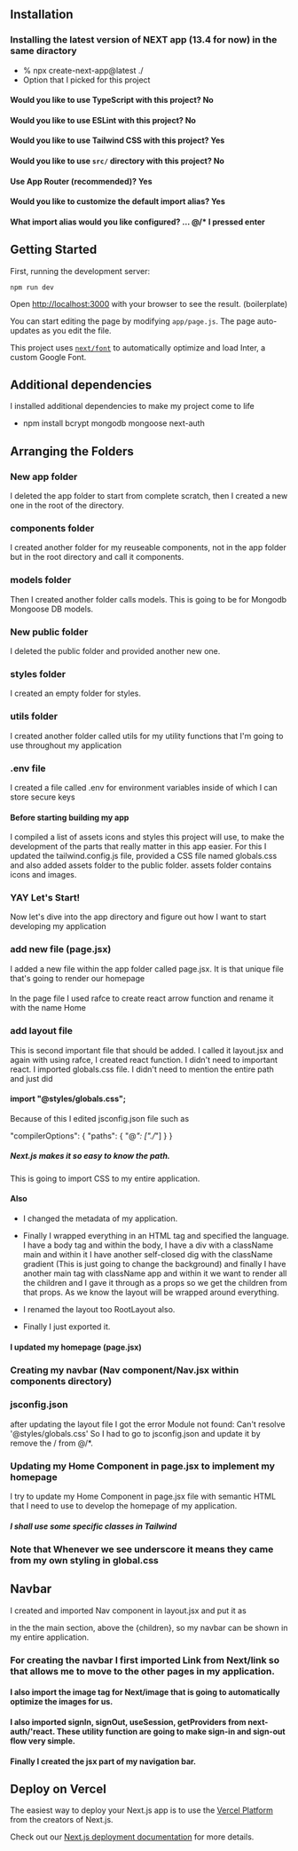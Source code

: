 ## Installation 
### Installing the latest version of NEXT app (13.4 for now) in the same diractory
- % npx create-next-app@latest ./
- Option that I picked for this project

#### Would you like to use TypeScript with this project?  No 
#### Would you like to use ESLint with this project?  No
#### Would you like to use Tailwind CSS with this project? Yes
#### Would you like to use `src/` directory with this project? No 
#### Use App Router (recommended)?  Yes
#### Would you like to customize the default import alias? Yes
#### What import alias would you like configured? … @/*   I pressed enter

## Getting Started

First, running the development server:

```
npm run dev
```

Open [http://localhost:3000](http://localhost:3000) with your browser to see the result. (boilerplate)

You can start editing the page by modifying `app/page.js`. The page auto-updates as you edit the file.

This project uses [`next/font`](https://nextjs.org/docs/basic-features/font-optimization) to automatically optimize and load Inter, a custom Google Font.

## Additional dependencies 

I installed additional dependencies to make my project come to life

- npm install bcrypt mongodb mongoose next-auth
## Arranging the Folders
### New app folder
I deleted the app folder to start from complete scratch, then I created a new one in the root of the directory.
### components folder
I created another folder for my reuseable components, not in the app folder but in the root directory and call it components.
### models folder
Then I created another folder calls models. This is going to be for Mongodb Mongoose DB models.
### New public folder
I deleted the public folder and provided another new one.
### styles folder
I created an empty folder for styles.
### utils folder
I created another folder called utils for my utility functions that I'm going to use throughout my application 

### .env file
I created a file called .env for environment variables inside of which I can store secure keys

#### Before starting building my app 
I compiled a list of assets icons and styles this project will use, to make the development of the parts that really matter in this app easier. 
For this I updated the tailwind.config.js file, provided a CSS file named globals.css and also added assets folder to the public folder. assets folder contains icons and images.


### YAY Let's Start!
Now let's dive into the app directory and figure out how I want to start developing my application 

### add new file (page.jsx)
I added a new file within the app folder called page.jsx. It is that unique file that's going to render our homepage

####
In the page file I used rafce to create react arrow function and rename it with the name Home

### add layout file 
This is second important file that should be added. I called it layout.jsx and again with using rafce, I created react function. I didn't need to important react. I imported globals.css file. I didn't need to mention the entire path and just did 
#### import "@styles/globals.css";
Because of this I edited jsconfig.json file such as 

 "compilerOptions": {
    "paths": {
      "@*": ["./*"]
    }
  }
##### Next.js makes it so easy to know the path.
This is going to import CSS to my entire application.

#### Also
- I changed the metadata of my application.
- Finally I wrapped everything in an HTML tag and specified the language. I have a body tag and within the body, I have a div with a className main and within it I have another self-closed dig with the className gradient (This is just going to change the background) and finally I have another main tag with className app and within it we want to render all the children and I gave it through as a props so we get the children from that props.
As we know the layout will be wrapped around everything. 

- I renamed the layout too RootLayout also.
- Finally I just exported it.

#### I updated my homepage (page.jsx)

### Creating my navbar (Nav component/Nav.jsx within components directory)

### jsconfig.json

after updating the layout file I got the error Module not found: Can't resolve '@styles/globals.css'
So I had to go to jsconfig.json and update it by remove the / from @/*.

### Updating my Home Component in page.jsx to implement my homepage 
I try to update my Home Component in page.jsx file with semantic HTML that I need to use to develop the homepage of my application.
##### I shall use some specific classes in Tailwind 
### Note that Whenever we see underscore it means they came from my own styling in global.css 
## Navbar
I created and imported Nav component in layout.jsx and put it as <Nav/> in the the main section, above the {children}, so my navbar can be shown in my entire application.
### For creating the navbar I first imported Link from Next/link so that allows me to move to the other pages in my application. 
#### I also import the image tag for Next/image that is going to automatically optimize the images for us.
#### I also imported signIn, signOut, useSession, getProviders from next-auth/'react. These utility function are going to make sign-in and sign-out flow very simple.

#### Finally I created the jsx part of my navigation bar.




## Deploy on Vercel

The easiest way to deploy your Next.js app is to use the [Vercel Platform](https://vercel.com/new?utm_medium=default-template&filter=next.js&utm_source=create-next-app&utm_campaign=create-next-app-readme) from the creators of Next.js.

Check out our [Next.js deployment documentation](https://nextjs.org/docs/deployment) for more details.


